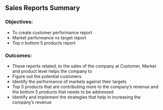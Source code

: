 ## Sales Reports Summary
### Objectives: 
- To create customer performance report
- Market performance vs target report
- Top n bottom 5 products report

### Outcomes: 
- These reports related, to the sales of the company at Customer, Market and product level helps the company to 
- Figure out the potential customers 
- Identify the performance of markets against their targets 
- Top 5 products that are contributing more to the company’s revenue and the bottom 5 products that needs to be addressed
- Identify and implement the strategies that help in increasing the company’s revenue 
